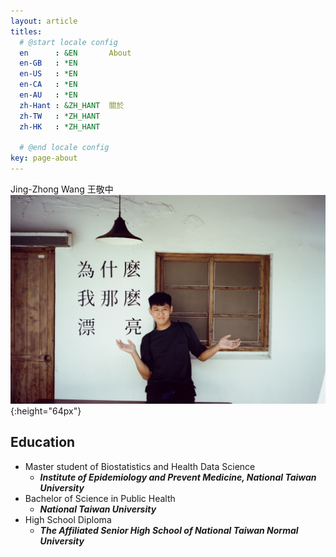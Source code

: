 ```yaml
---
layout: article
titles:
  # @start locale config
  en      : &EN       About
  en-GB   : *EN
  en-US   : *EN
  en-CA   : *EN
  en-AU   : *EN
  zh-Hant : &ZH_HANT  關於
  zh-TW   : *ZH_HANT
  zh-HK   : *ZH_HANT
 
  # @end locale config
key: page-about
---
```

Jing-Zhong Wang 王敬中
![My Profile Picture](/profile%20picture.JPG){:height="64px"}


## Education 
- Master student of Biostatistics and Health Data Science
  - ***Institute of Epidemiology and Prevent Medicine, National Taiwan University***
- Bachelor of Science in Public Health
  - ***National Taiwan University***
- High School Diploma
  - ***The Affiliated Senior High School of National Taiwan Normal University***